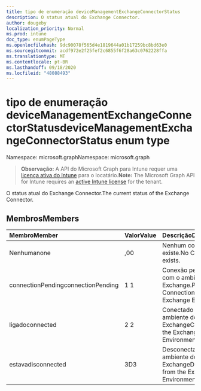 ```yaml
---
title: tipo de enumeração deviceManagementExchangeConnectorStatus
description: O status atual do Exchange Connector.
author: dougeby
localization_priority: Normal
ms.prod: intune
doc_type: enumPageType
ms.openlocfilehash: 9dc90078f565d4e1819644a01b17259bc8bd63e0
ms.sourcegitcommit: acdf972e2f25fef2c6855f6f28a63c0762228ffa
ms.translationtype: MT
ms.contentlocale: pt-BR
ms.lasthandoff: 09/18/2020
ms.locfileid: "48088493"
---
```

# <a name="devicemanagementexchangeconnectorstatus-enum-type"></a><span data-ttu-id="6a05f-103">tipo de enumeração deviceManagementExchangeConnectorStatus</span><span class="sxs-lookup"><span data-stu-id="6a05f-103">deviceManagementExchangeConnectorStatus enum type</span></span>

<span data-ttu-id="6a05f-104">Namespace: microsoft.graph</span><span class="sxs-lookup"><span data-stu-id="6a05f-104">Namespace: microsoft.graph</span></span>

> <span data-ttu-id="6a05f-105">**Observação:** A API do Microsoft Graph para Intune requer uma [licença ativa do Intune](https://go.microsoft.com/fwlink/?linkid=839381) para o locatário.</span><span class="sxs-lookup"><span data-stu-id="6a05f-105">**Note:** The Microsoft Graph API for Intune requires an [active Intune license](https://go.microsoft.com/fwlink/?linkid=839381) for the tenant.</span></span>

<span data-ttu-id="6a05f-106">O status atual do Exchange Connector.</span><span class="sxs-lookup"><span data-stu-id="6a05f-106">The current status of the Exchange Connector.</span></span>

## <a name="members"></a><span data-ttu-id="6a05f-107">Membros</span><span class="sxs-lookup"><span data-stu-id="6a05f-107">Members</span></span>
|<span data-ttu-id="6a05f-108">Membro</span><span class="sxs-lookup"><span data-stu-id="6a05f-108">Member</span></span>|<span data-ttu-id="6a05f-109">Valor</span><span class="sxs-lookup"><span data-stu-id="6a05f-109">Value</span></span>|<span data-ttu-id="6a05f-110">Descrição</span><span class="sxs-lookup"><span data-stu-id="6a05f-110">Description</span></span>|
|:---|:---|:---|
|<span data-ttu-id="6a05f-111">Nenhuma</span><span class="sxs-lookup"><span data-stu-id="6a05f-111">none</span></span>|<span data-ttu-id="6a05f-112">,0</span><span class="sxs-lookup"><span data-stu-id="6a05f-112">0</span></span>|<span data-ttu-id="6a05f-113">Nenhum conector existe.</span><span class="sxs-lookup"><span data-stu-id="6a05f-113">No Connector exists.</span></span>|
|<span data-ttu-id="6a05f-114">connectionPending</span><span class="sxs-lookup"><span data-stu-id="6a05f-114">connectionPending</span></span>|<span data-ttu-id="6a05f-115">1 </span><span class="sxs-lookup"><span data-stu-id="6a05f-115">1</span></span>|<span data-ttu-id="6a05f-116">Conexão pendente com o ambiente do Exchange.</span><span class="sxs-lookup"><span data-stu-id="6a05f-116">Pending Connection to the Exchange Environment.</span></span>|
|<span data-ttu-id="6a05f-117">ligado</span><span class="sxs-lookup"><span data-stu-id="6a05f-117">connected</span></span>|<span data-ttu-id="6a05f-118">2 </span><span class="sxs-lookup"><span data-stu-id="6a05f-118">2</span></span>|<span data-ttu-id="6a05f-119">Conectado ao ambiente do Exchange</span><span class="sxs-lookup"><span data-stu-id="6a05f-119">Connected to the Exchange Environment</span></span>|
|<span data-ttu-id="6a05f-120">estava</span><span class="sxs-lookup"><span data-stu-id="6a05f-120">disconnected</span></span>|<span data-ttu-id="6a05f-121">3D</span><span class="sxs-lookup"><span data-stu-id="6a05f-121">3</span></span>|<span data-ttu-id="6a05f-122">Desconectado do ambiente do Exchange</span><span class="sxs-lookup"><span data-stu-id="6a05f-122">Disconnected from the Exchange Environment</span></span>|









